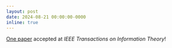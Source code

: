 ```yaml
---
layout: post
date: 2024-08-21 00:00:00-0000
inline: true
---
```


[One paper](http://arxiv.org/abs/2207.12382) accepted at *IEEE Transactions on Information Theory*!
